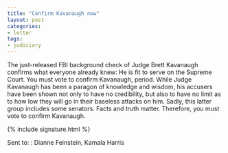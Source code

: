 ```yaml
---
title: "Confirm Kavanaugh now"
layout: post
categories:
- letter
tags:
- judiciary
---
```


The just-released FBI background check of Judge Brett Kavanaugh confirms what everyone already knew: He is fit to serve on the Supreme Court. You must vote to confirm Kavanaugh, period. While Judge Kavanaugh has been a paragon of knowledge and wisdom, his accusers have been shown not only to have no credibility, but also to have no limit as to how low they will go in their baseless attacks on him. Sadly, this latter group includes some senators. Facts and truth matter. Therefore, you must vote to confirm Kavanaugh.

{% include signature.html %}

Sent to:
: Dianne Feinstein, Kamala Harris
